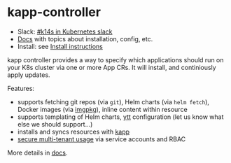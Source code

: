 # kapp-controller

- Slack: [#k14s in Kubernetes slack](https://slack.kubernetes.io)
- [Docs](docs/README.md) with topics about installation, config, etc.
- Install: see [Install instructions](docs/install.md)

kapp controller provides a way to specify which applications should run on your K8s cluster via one or more App CRs. It will install, and continiously apply updates.

Features:

- supports fetching git repos (via `git`), Helm charts (via `helm fetch`), Docker images (via [imgpkg](https://github.com/k14s/imgpkg)), inline content within resource
- supports templating of Helm charts, [ytt](https://get-ytt.io) configuration (let us know what else we should support...)
- installs and syncs resources with [kapp](https://get-kapp.io)
- [secure multi-tenant usage](docs/security-model.md) via service accounts and RBAC

More details in [docs](docs/README.md).
